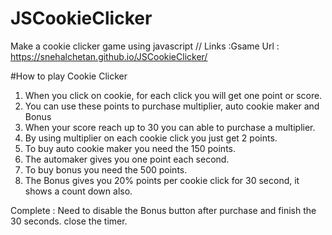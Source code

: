# JSCookieClicker
Make  a cookie clicker game using javascript
// Links
:Gsame Url : https://snehalchetan.github.io/JSCookieClicker/


#How to play Cookie Clicker
1. When you click on cookie, for each click you will get one point or score.
2. You can use these points to purchase multiplier, auto cookie maker and Bonus
3. When your score reach up to 30 you can able to purchase a multiplier.
4. By using multiplier on each cookie click you just get 2 points.
5. To buy auto cookie maker you need the 150 points.
6. The automaker gives you one point each second.
7. To buy bonus you need the 500 points.
8. The Bonus gives you 20% points per cookie click for 30 second, it shows a count down also.



Complete : 
Need to disable the Bonus button after purchase and finish the 30 seconds.
close the timer.

